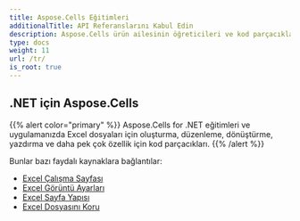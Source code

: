 ```yaml
---
title: Aspose.Cells Eğitimleri
additionalTitle: API Referanslarını Kabul Edin
description: Aspose.Cells ürün ailesinin öğreticileri ve kod parçacıkları. Aspose.Cells'in kullanımına ilişkin temel ve ileri düzey eğitimleri içerir.
type: docs
weight: 11
url: /tr/
is_root: true
---
```


## .NET için Aspose.Cells
{{% alert color="primary" %}}
Aspose.Cells for .NET eğitimleri ve uygulamanızda Excel dosyaları için oluşturma, düzenleme, dönüştürme, yazdırma ve daha pek çok özellik için kod parçacıkları. 
{{% /alert %}}

Bunlar bazı faydalı kaynaklara bağlantılar:
 
- [Excel Çalışma Sayfası](./net/excel-worksheet-csharp-tutorials/)
- [Excel Görüntü Ayarları](./net/excel-display-settings-csharp-tutorials)
- [Excel Sayfa Yapısı](./net/excel-page-setup)
- [Excel Dosyasını Koru](./net/protect-excel-file/)